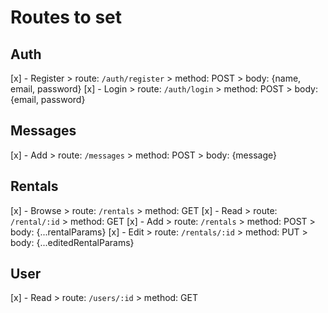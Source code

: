# Routes to set 

## Auth 
[x] - Register > route: ``/auth/register`` > method: POST > body: {name, email, password} 
[x] - Login > route: ``/auth/login`` > method: POST > body: {email, password} 

## Messages 
[x] - Add > route: ``/messages`` > method: POST > body: {message} 

## Rentals 
[x] - Browse > route: ``/rentals`` > method: GET 
[x] - Read > route: ``/rental/:id`` > method: GET 
[x] - Add > route: ``/rentals`` > method: POST > body: {...rentalParams} 
[x] - Edit > route: ``/rentals/:id`` > method: PUT > body: {...editedRentalParams} 

## User 
[x] - Read > route: ``/users/:id`` > method: GET
